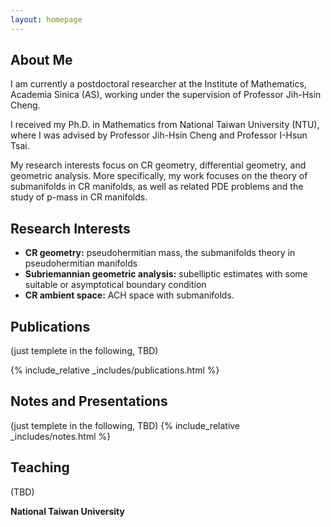 ```yaml
---
layout: homepage
---
```


## About Me

I am currently a postdoctoral researcher at the Institute of Mathematics, Academia Sinica (AS), working under the supervision of Professor Jih-Hsin Cheng.

I received my Ph.D. in Mathematics from National Taiwan University (NTU), where I was advised by Professor Jih-Hsin Cheng and Professor I-Hsun Tsai.

My research interests focus on CR geometry, differential geometry, and geometric analysis. More specifically, my work focuses on the theory of submanifolds in CR manifolds, as well as related PDE problems and the study of p-mass in CR manifolds.

<!--
I study equations of the form $\int_0^\infty e^{-2\pi x^2} \, dx$.
I am also interested in the  groups \\(H_k(\mathcal M_g, \mathbb Q)\\) and 
$\pi_k(\mathrm{Sym}^\infty \mathcal M^\mathrm{trop}_g)$.
-->

## Research Interests

- **CR geometry:** pseudohermitian mass, the submanifolds theory in pseudohermitian manifolds 
- **Subriemannian geometric analysis:** subelliptic estimates with some suitable or asymptotical boundary condition
- **CR ambient space:** ACH space with submanifolds.

<!--## News

- **[Feb. 2020]** Seminar talk at NTU graduate student event
- **[Feb. 2020]** Colloquium talk at Chung Hsing University 中興大學
- **[Sept. 2019]** Started Ph.D. program at NTU
- **[Mar. 2019]** Graduated from Univeristy of Washington with bachelors degree.
-->

## Publications
(just templete in the following, TBD)

{% include_relative _includes/publications.html %}



## Notes and Presentations
(just templete in the following, TBD)
{% include_relative _includes/notes.html %}

## Teaching
(TBD)

**National Taiwan University**

<!--

- [Math 115](https://dept.math.lsa.umich.edu/courses/115/), Calculus 1, Fall 2019
- [Math 208](https://sites.math.washington.edu/~m208/), Linear Algebra, Fall 2020
-->


<!--

## Service

#### Organizer 
- Student Combinatorics Seminar, University of Washington
- Directed Reading Program

#### Journal Reviewer
- INTEGERS
- Electronic Journal of Combinatorics
- Taiwanese J. Math.
- Inventiones

## Misc. Links

- [MathSciNet](https://mathscinet.ams.org/mathscinet)
- [Online Encyclopedia of Integer Sequences (OEIS)](https://oeis.org/)

**Other template features:**
- Mathjax enabled: use `$...$` or `\\(...\\)` for inline mode; use `\\[...\\]` for display mode

- Markdown code:
```ruby
# Ruby code with syntax highlighting
GitHubPages::Dependencies.gems.each do |gem, version|
    s.add_dependency(gem, "= #{version}")
end
```

- Markdown for a math quote:
> God is always doing geometry  
> -- Plato

-->

